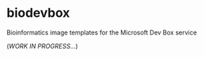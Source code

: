 # biodevbox
Bioinformatics image templates for the Microsoft Dev Box service

(_WORK IN PROGRESS..._)

